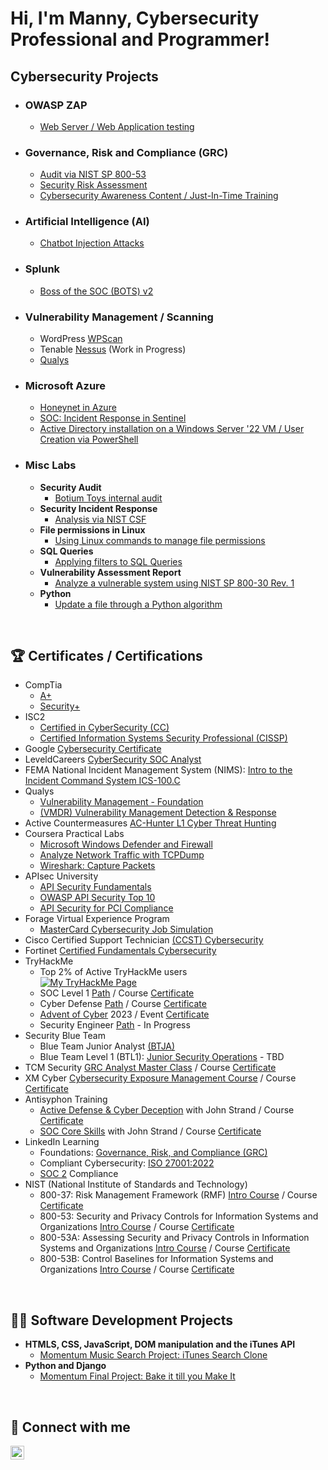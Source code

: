 # Hi, I'm Manny, Cybersecurity Professional and Programmer!

## Cybersecurity Projects

- ### OWASP ZAP
  - [Web Server / Web Application testing](https://github.com/Manny-D/OWASP-ZAP)
- ### Governance, Risk and Compliance (GRC)
  - [Audit via NIST SP 800-53](https://github.com/Manny-D/Audit-Lab/)
  - [Security Risk Assessment](https://github.com/Manny-D/Security-Risk-Assessment/)
  - [Cybersecurity Awareness Content / Just-In-Time Training](https://github.com/Manny-D/Awareness-Content/)
- ### Artificial Intelligence (AI)
  - [Chatbot Injection Attacks](https://github.com/Manny-D/AI-Chatbot-Injection-Attack)  
- ### Splunk
  - [Boss of the SOC (BOTS) v2](https://github.com/Manny-D/Splunk)
- ### Vulnerability Management / Scanning
  - WordPress [WPScan](https://github.com/Manny-D/WPScan)
  - Tenable [Nessus](https://github.com/Manny-D/Nessus) (Work in Progress)
  - [Qualys](https://github.com/Manny-D/Qualys/)
- ### Microsoft Azure
  - [Honeynet in Azure](https://github.com/Manny-D/Azure-Honeynet-SOC)
  - [SOC: Incident Response in Sentinel](https://github.com/Manny-D/Incident-Response)
  - [Active Directory installation on a Windows Server '22 VM / User Creation via PowerShell](https://github.com/Manny-D/Azure-Active-Directory)
- ### Misc Labs
  - <b>Security Audit</b>
    - [Botium Toys internal audit](https://github.com/Manny-D/CySec-Security-Audit/)
  - <b>Security Incident Response</b>
    - [Analysis via NIST CSF](https://github.com/Manny-D/CySec-NIST-CSF-Security-Incident-Response/)
  - <b>File permissions in Linux</b>
    - [Using Linux commands to manage file permissions](https://github.com/Manny-D/CySec-File-Permissions-in-Linux/)
  - <b>SQL Queries</b>
    - [Applying filters to SQL Queries](https://github.com/Manny-D/CySec-SQL/)
  - <b>Vulnerability Assessment Report</b>
    - [Analyze a vulnerable system using NIST SP 800-30 Rev. 1](https://github.com/Manny-D/CySec-Vulnerability-Assessment-Report/)
  - <b>Python</b>
    - [Update a file through a Python algorithm](https://github.com/Manny-D/CySec-Update-a-file-Python-algorithm/)

</br>

<h2>🏆 Certificates / Certifications</h2>

- CompTia
  - [A+](https://www.credly.com/badges/f73acb54-e420-413d-a6e1-f018b87b906b/public_url)
  - [Security+](https://www.credly.com/badges/9647d3c8-1e98-4bf8-bf31-3404c1d75f0a/public_url)
- ISC2
  - [Certified in CyberSecurity (CC)](https://www.credly.com/badges/0aae7f45-6285-4752-8bff-55c16fa0df00/public_url)
  - [Certified Information Systems Security Professional (CISSP)](https://www.credly.com/badges/6432bdc0-8121-41d1-9e44-3b6cfdb78f0e/public_url)
- Google [Cybersecurity Certificate](https://www.coursera.org/account/accomplishments/professional-cert/3RJN9EWHN2D5)
- LeveldCareers [CyberSecurity SOC Analyst](https://github.com/Manny-D/Manny-D/assets/99146530/9c7ebc40-e133-4c4e-bc95-b0da558e48fa)
- FEMA National Incident Management System (NIMS): [Intro to the Incident Command System ICS-100.C](https://github.com/Manny-D/Manny-D/assets/99146530/51ca27e8-f9ca-4067-8f1f-226fa3bd3f06)
- Qualys
  - [Vulnerability Management - Foundation](https://github.com/Manny-D/Manny-D/assets/99146530/f278d522-e794-46ca-8576-6bd00c52dd43)
  - [(VMDR) Vulnerability Management Detection & Response](https://github.com/Manny-D/Manny-D/assets/99146530/b3cf4322-f130-4b54-b8f2-02e0cb8110c2)
- Active Countermeasures [AC-Hunter L1 Cyber Threat Hunting](https://github.com/Manny-D/Manny-D/assets/99146530/da924a52-445d-4a47-b08c-cb4fa0349e8d)
- Coursera Practical Labs
  - [Microsoft Windows Defender and Firewall](https://www.coursera.org/account/accomplishments/verify/L42PK2KDWSMH)
  - [Analyze Network Traffic with TCPDump](https://www.coursera.org/account/accomplishments/verify/22RRHBA8UECN)
  - [Wireshark: Capture Packets](https://www.coursera.org/account/accomplishments/verify/HVBXHSSX7FPZ)
- APIsec University
  - [API Security Fundamentals](https://www.credly.com/badges/4f93b8a0-83a0-42eb-8ffd-85101e5cd04e/public_url)
  - [OWASP API Security Top 10](https://www.credly.com/badges/93a253b4-cdff-4052-aec0-ef8ffdf7cd65/public_url)
  - [API Security for PCI Compliance](https://www.credly.com/badges/8d2f9051-389e-4c8e-b8cc-beadfd302e75/public_url)
- Forage Virtual Experience Program
  - [MasterCard Cybersecurity Job Simulation](https://github.com/Manny-D/Manny-D/assets/99146530/fdc3c964-2e93-4272-96a8-3822427119f5)
- Cisco Certified Support Technician [(CCST) Cybersecurity](https://www.credly.com/badges/619b0cd0-bb6f-46b5-9376-9bebda2f32aa/public_url)
- Fortinet [Certified Fundamentals Cybersecurity](https://www.credly.com/badges/f616d73f-3c25-4b1a-92fe-74218be49fbf/public_url)
- TryHackMe
  - Top 2% of Active TryHackMe users <br> [<img src="https://tryhackme-badges.s3.amazonaws.com/MannyD.png" alt="My TryHackMe Page">](https://tryhackme.com/p/MannyD)
  - SOC Level 1 [Path](https://tryhackme.com/path/outline/soclevel1) / Course [Certificate](https://github.com/Manny-D/Manny-D/assets/99146530/ba25d8f6-5c91-4ccf-a37a-9e56647152c0)
  - Cyber Defense [Path](https://tryhackme.com/path/outline/blueteam) / Course [Certificate](https://github.com/Manny-D/Manny-D/assets/99146530/9a3e7985-0971-4d94-b762-ba7c18b70fdf) 
  - [Advent of Cyber](https://tryhackme.com/room/adventofcyber2023) 2023 / Event [Certificate](https://github.com/Manny-D/Manny-D/assets/99146530/fb174da8-57ba-4760-81ba-fa8d2d24a914)
  - Security Engineer [Path](https://tryhackme.com/path/outline/security-engineer-training) - In Progress  <br>
- Security Blue Team
  - Blue Team Junior Analyst [(BTJA)](https://github.com/Manny-D/Manny-D/assets/99146530/88da6156-554c-4b43-b158-b3265459cc0b)
  - Blue Team Level 1 (BTL1): [Junior Security Operations](https://www.securityblue.team/why-btl1) - TBD
- TCM Security [GRC Analyst Master Class](https://academy.tcm-sec.com/p/grc) / Course [Certificate](https://github.com/Manny-D/Manny-D/assets/99146530/eea8a52e-8df8-4744-889a-1263d8475adb)
- XM Cyber [Cybersecurity Exposure Management Course](https://xmcyber.com/exposure-management-course/) / Course [Certificate](https://github.com/Manny-D/Manny-D/assets/99146530/50dd1598-5b01-4bce-8153-24039cde5140)
- Antisyphon Training
  - [Active Defense & Cyber Deception](https://www.antisyphontraining.com/live-courses-catalog/active-defense-cyber-deception-w-john-strand/) with John Strand / Course [Certificate](https://github.com/Manny-D/Manny-D/assets/99146530/08a3960e-5e7e-4f84-a872-84d15858b27d) 
  - [SOC Core Skills](https://www.antisyphontraining.com/live-courses-catalog/soc-core-skills-w-john-strand/) with John Strand / Course [Certificate](https://github.com/Manny-D/Manny-D/assets/99146530/a3d3e4cd-fed4-428a-9419-a47087f26049)
- LinkedIn Learning
  - Foundations: [Governance, Risk, and Compliance (GRC)](https://github.com/Manny-D/Manny-D/assets/99146530/28725c19-19d6-435f-b23a-e7f649ce70c5)
  - Compliant Cybersecurity: [ISO 27001:2022](https://github.com/Manny-D/Manny-D/assets/99146530/b828c3f3-11c9-464c-be07-75ae2b734ba8)
  - [SOC 2](https://github.com/Manny-D/Manny-D/assets/99146530/d87ebff9-77d8-45b8-bdfc-0f33c7a372a2) Compliance
- NIST (National Institute of Standards and Technology)
  - 800-37: Risk Management Framework (RMF) [Intro Course](https://csrc.nist.gov/CSRC/media/Projects/risk-management/images-media/rmf-training/intro-course-v2_0/index.html) / Course [Certificate](https://github.com/Manny-D/Manny-D/assets/99146530/362be9a0-0391-41c9-99e0-79313f0fc60d)
  - 800-53: Security and Privacy Controls for Information Systems and Organizations [Intro Course](https://csrc.nist.gov/csrc/media/Projects/risk-management/images-media/rmf-training/53-intro-course-v1/index.html) / Course [Certificate](https://github.com/Manny-D/Manny-D/assets/99146530/3ffb72d3-0c05-4d24-b95e-c8f8eced04ca)
  - 800-53A: Assessing Security and Privacy Controls in Information Systems and Organizations [Intro Course](https://csrc.nist.gov/csrc/media/Projects/risk-management/images-media/rmf-training/53A-intro-course-v1/index.html) / Course [Certificate](https://github.com/Manny-D/Manny-D/assets/99146530/6d99d89a-73b0-4a49-983a-7ae723ee99d5)
  - 800-53B: Control Baselines for Information Systems and Organizations [Intro Course](https://csrc.nist.gov/csrc/media/Projects/risk-management/images-media/rmf-training/53B-intro-course-v1/index.html) / Course [Certificate](https://github.com/Manny-D/Manny-D/assets/99146530/79ebe725-b59d-4a5b-9735-e483e19e8308)


</br>


<h2>👨‍💻 Software Development Projects</h2>

- <b>HTMLS, CSS, JavaScript, DOM manipulation and the iTunes API</b>
  - [Momentum Music Search Project: iTunes Search Clone](https://github.com/Manny-D/Momentum-itunes-plus)
- <b>Python and Django</b>
  - [Momentum Final Project: Bake it till you Make It](https://github.com/Manny-D/Momentum-Final-Project)

</br>


<h2> 🤳 Connect with me</h2>

[<img align="left" alt="emmanueldador | LinkedIn" width="22px" src="https://cdn.jsdelivr.net/npm/simple-icons@v3/icons/linkedin.svg" />][linkedin]

[linkedin]: https://www.linkedin.com/in/emmanuel-dador/

<!--
**joshmadakor1/joshmadakor1** is a ✨ _special_ ✨ repository because its `README.md` (this file) appears on your GitHub profile.

Here are some ideas to get you started:

- 🔭 I’m currently working on ...
- 🌱 I’m currently learning ...
- 👯 I’m looking to collaborate on ...
- 🤔 I’m looking for help with ...
- 💬 Ask me about ...
- 📫 How to reach me: ...
- 😄 Pronouns: ...
- ⚡ Fun fact: ...
-->
